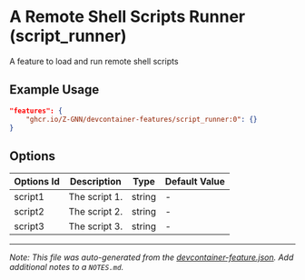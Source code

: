 
# A Remote Shell Scripts Runner (script_runner)

A feature to load and run remote shell scripts

## Example Usage

```json
"features": {
    "ghcr.io/Z-GNN/devcontainer-features/script_runner:0": {}
}
```

## Options

| Options Id | Description | Type | Default Value |
|-----|-----|-----|-----|
| script1 | The script 1. | string | - |
| script2 | The script 2. | string | - |
| script3 | The script 3. | string | - |



---

_Note: This file was auto-generated from the [devcontainer-feature.json](https://github.com/Z-GNN/devcontainer-features/blob/main/src/script_runner/devcontainer-feature.json).  Add additional notes to a `NOTES.md`._
